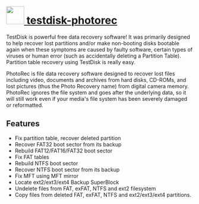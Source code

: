 # [<img src="https://cdn.rawgit.com/chocolatey/chocolatey-coreteampackages/edba4a5849ff756e767cba86641bea97ff5721fe/icons/testdisk.svg" height="48" width="48" /> testdisk-photorec](https://chocolatey.org/packages/testdisk-photorec)

TestDisk is powerful free data recovery software! It was primarily designed to help recover lost partitions and/or make non-booting disks bootable again when these symptoms are caused by faulty software, certain types of viruses or human error (such as accidentally deleting a Partition Table). Partition table recovery using TestDisk is really easy.

PhotoRec is file data recovery software designed to recover lost files including video, documents and archives from hard disks, CD-ROMs, and lost pictures (thus the Photo Recovery name) from digital camera memory. PhotoRec ignores the file system and goes after the underlying data, so it will still work even if your media's file system has been severely damaged or reformatted.

## Features
- Fix partition table, recover deleted partition
- Recover FAT32 boot sector from its backup
- Rebuild FAT12/FAT16/FAT32 boot sector
- Fix FAT tables
- Rebuild NTFS boot sector
- Recover NTFS boot sector from its backup
- Fix MFT using MFT mirror
- Locate ext2/ext3/ext4 Backup SuperBlock
- Undelete files from FAT, exFAT, NTFS and ext2 filesystem
- Copy files from deleted FAT, exFAT, NTFS and ext2/ext3/ext4 partitions.
